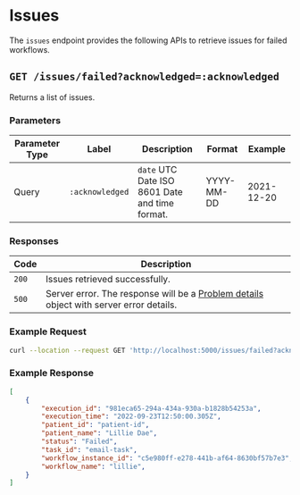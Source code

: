 <!--
  ~ Copyright 2022 Crown Copyright
  ~
  ~ Licensed under the Apache License, Version 2.0 (the "License");
  ~ you may not use this file except in compliance with the License.
  ~ You may obtain a copy of the License at
  ~
  ~ http://www.apache.org/licenses/LICENSE-2.0
  ~
  ~ Unless required by applicable law or agreed to in writing, software
  ~ distributed under the License is distributed on an "AS IS" BASIS,
  ~ WITHOUT WARRANTIES OR CONDITIONS OF ANY KIND, either express or implied.
  ~ See the License for the specific language governing permissions and
  ~ limitations under the License.
-->

# Issues

The `issues` endpoint provides the following APIs to retrieve issues for failed workflows.

## `GET /issues/failed?acknowledged=:acknowledged`

Returns a list of issues.

### Parameters

| Parameter Type | Label | Description | Format | Example |
|----------------|-------|-------------|--------|---------|
| Query | `:acknowledged` | `date` UTC Date ISO 8601 Date and time format. | YYYY-MM-DD | 2021-12-20

### Responses

| Code | Description |
|------|-------------|
| `200` | Issues retrieved successfully. |
| `500` | Server error. The response will be a [Problem details](https://datatracker.ietf.org/doc/html/rfc7807) object with server error details. |

### Example Request

```bash
curl --location --request GET 'http://localhost:5000/issues/failed?acknowledged=2021-12-20'
```

### Example Response

```json
[
    {
        "execution_id": "981eca65-294a-434a-930a-b1828b54253a",
        "execution_time": "2022-09-23T12:50:00.305Z",
        "patient_id": "patient-id",
        "patient_name": "Lillie Dae",
        "status": "Failed",
        "task_id": "email-task",
        "workflow_instance_id": "c5e980ff-e278-441b-af64-8630bf57b7e3",
        "workflow_name": "lillie",
    }
]
```